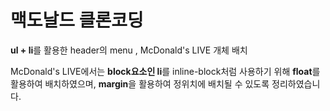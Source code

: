 <h1>맥도날드 클론코딩</h1>
<p><strong>ul + li</strong>를 활용한 header의 menu , McDonald's LIVE 개체 배치 </p>
<p>McDonald's LIVE에서는 <strong>block요소인 li</strong>를 inline-block처럼 사용하기 위해 <strong>float</strong>를 활용하여 배치하였으며, <strong>margin</strong>을 활용하여 정위치에 배치될 수 있도록 정리하였습니다.</p>
